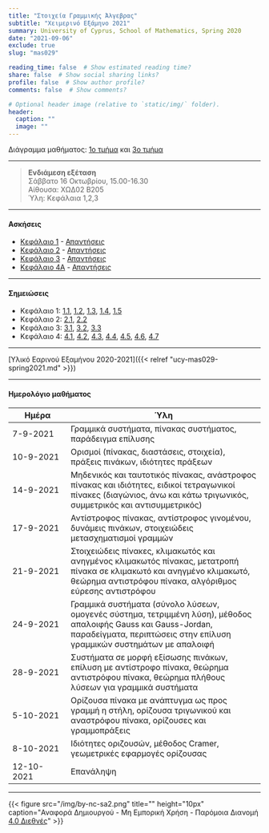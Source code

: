 ```yaml
---
title: "Στοιχεία Γραμμικής Άλγεβρας"
subtitle: "Χειμερινό Εξάμηνο 2021"
summary: University of Cyprus, School of Mathematics, Spring 2020
date: "2021-09-06"
exclude: true
slug: "mas029"

reading_time: false  # Show estimated reading time?
share: false  # Show social sharing links?
profile: false  # Show author profile?
comments: false  # Show comments?

# Optional header image (relative to `static/img/` folder).
header:
  caption: ""
  image: ""
---
```


Διάγραμμα μαθήματος: [1ο τμήμα](/teaching/mas029/mas029.1_autumn_2021_syllabus.pdf) και [3ο τμήμα](/teaching/mas029/mas029.3_autumn_2021_syllabus.pdf)

---

> **Ενδιάμεση εξέταση**\
> Σάββατο 16 Οκτωβρίου, 15.00-16.30 \
> Αίθουσα: ΧΩΔ02 Β205 \
> Ύλη: Κεφάλαια 1,2,3

---


#### Ασκήσεις

- [Κεφάλαιο 1](/teaching/mas029/mas029_exercises_1.pdf) - [Απαντήσεις](/teaching/mas029/mas029_answers_1.pdf)
- [Κεφάλαιο 2](/teaching/mas029/mas029_exercises_2.pdf) - [Απαντήσεις](/teaching/mas029/mas029_answers_2.pdf)
- [Κεφάλαιο 3](/teaching/mas029/mas029_exercises_3.pdf) - [Απαντήσεις](/teaching/mas029/mas029_answers_3.pdf)
- [Κεφάλαιο 4A](/teaching/mas029/mas029_exercises_4a.pdf) - [Απαντήσεις]()

---

#### Σημειώσεις

- Κεφάλαιο 1: [1.1](/teaching/mas029/slides/1.1.linear_systems.pdf), [1.2](/teaching/mas029/slides/1.2.matrices.pdf), [1.3](/teaching/mas029/slides/1.3.special_matrices.pdf), [1.4](/teaching/mas029/slides/1.4.inverse_matrix.pdf), [1.5](/teaching/mas029/slides/1.5.row_equivalence.pdf)
- Κεφάλαιο 2: [2.1](/teaching/mas029/slides/2.1.linear_systems.pdf), [2.2](/teaching/mas029/slides/2.2.inverse_matrix_method.pdf)
- Κεφάλαιο 3: [3.1](/teaching/mas029/slides/3.1.determinants.pdf), [3.2](/teaching/mas029/slides/3.2.elimination_method.pdf), [3.3](/teaching/mas029/slides/3.3.cramer's_rule.pdf)
- Κεφάλαιο 4: [4.1](/teaching/mas029/slides/4.1.R^n-span.pdf), [4.2](/teaching/mas029/slides/4.2.matrix_spaces.pdf), [4.3](/teaching/mas029/slides/4.3.linear_independence.pdf), [4.4](/teaching/mas029/slides/4.4.subspaces.pdf), [4.5](/teaching/mas029/slides/4.5.basis.pdf), [4.6](/teaching/mas029/slides/4.6.rank.pdf), [4.7](/teaching/mas029/slides/4.7.linear_transformations.pdf)

---

[Υλικό Εαρινού Εξαμήνου 2020-2021]({{< relref "ucy-mas029-spring2021.md" >}})

---

#### Ημερολόγιο μαθήματος
| Ημέρα <div style="width:100px"></div> | Ύλη |
| ------------------------------------- | --- |
| 7-9-2021 | Γραμμικά συστήματα, πίνακας συστήματος, παράδειγμα επίλυσης |
| 10-9-2021 | Ορισμοί (πίνακας, διαστάσεις, στοιχεία), πράξεις πινάκων, ιδιότητες πράξεων |
| 14-9-2021 | Μηδενικός και ταυτοτικός πίνακας, ανάστροφος πίνακας και ιδιότητες, ειδικοί τετραγωνικοί πίνακες (διαγώνιος, άνω και κάτω τριγωνικός, συμμετρικός και αντισυμμετρικός) | 
| 17-9-2021 | Αντίστροφος πίνακας, αντίστροφος γινομένου, δυνάμεις πινάκων, στοιχειώδεις μετασχηματισμοί γραμμών |
| 21-9-2021 | Στοιχειώδεις πίνακες, κλιμακωτός και ανηγμένος κλιμακωτός πίνακας, μετατροπή πίνακα σε κλιμακωτό και ανηγμένο κλιμακωτό, θεώρημα αντιστρόφου πίνακα, αλγόριθμος εύρεσης αντιστρόφου |
| 24-9-2021 | Γραμμικά συστήματα (σύνολο λύσεων, ομογενές σύστημα, τετριμμένη λύση), μέθοδος απαλοιφής Gauss και Gauss-Jordan, παραδείγματα, περιπτώσεις στην επίλυση γραμμικών συστημάτων με απαλοιφή |
| 28-9-2021 | Συστήματα σε μορφή εξίσωσης πινάκων, επίλυση με αντίστροφο πίνακα, θεώρημα αντιστρόφου πίνακα, θεώρημα πλήθους λύσεων για γραμμικά συστήματα | 
| 5-10-2021 | Ορίζουσα πίνακα με ανάπτυγμα ως προς γραμμή η στήλη, ορίζουσα τριγωνικού και αναστρόφου πίνακα, ορίζουσες και γραμμοπράξεις |
| 8-10-2021 | Ιδιότητες οριζουσών, μέθοδος Cramer, γεωμετρικές εφαρμογές ορίζουσας |
| 12-10-2021 | Επανάληψη |


---

{{< figure src="/img/by-nc-sa2.png" title="" height="10px" caption="Αναφορά Δημιουργού - Μη Εμπορική Χρήση - Παρόμοια Διανομή [4.0 Διεθνές](https://creativecommons.org/licenses/by-nc-sa/4.0/)" >}}


